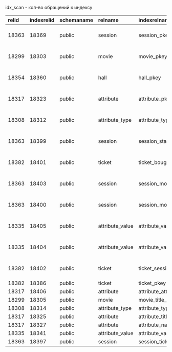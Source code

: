idx_scan - кол-во обращений к индексу  

| relid | indexrelid | schemaname | relname | indexrelname | idx\_scan | last\_idx\_scan | idx\_tup\_read | idx\_tup\_fetch |
| :--- | :--- | :--- | :--- | :--- | :--- | :--- | :--- | :--- |
| 18363 | 18369 | public | session | session\_pkey | 20000000 | 2024-03-20 13:56:57.560956 +00:00 | 1019460694 | 20000000 |
| 18299 | 18303 | public | movie | movie\_pkey | 10101020 | 2024-03-20 14:37:16.904716 +00:00 | 10101020 | 10101020 |
| 18354 | 18360 | public | hall | hall\_pkey | 10000000 | 2024-03-20 13:56:57.560956 +00:00 | 10000000 | 10000000 |
| 18317 | 18323 | public | attribute | attribute\_pkey | 100004 | 2024-03-20 14:37:16.904716 +00:00 | 100004 | 100004 |
| 18308 | 18312 | public | attribute\_type | attribute\_type\_pkey | 400 | 2024-03-20 13:35:45.422279 +00:00 | 400 | 400 |
| 18363 | 18399 | public | session | session\_start\_time | 6 | 2024-03-20 14:37:16.725903 +00:00 | 24446 | 0 |
| 18382 | 18401 | public | ticket | ticket\_bought\_session\_price | 6 | 2024-03-20 14:37:16.725903 +00:00 | 20000000 | 0 |
| 18363 | 18403 | public | session | session\_movie\_earned\_money | 5 | 2024-03-20 14:37:16.725903 +00:00 | 100004 | 0 |
| 18363 | 18400 | public | session | session\_movie\_id | 4 | 2024-03-20 14:36:52.526368 +00:00 | 4 | 0 |
| 18335 | 18405 | public | attribute\_value | attribute\_value\_attribute | 2 | 2024-03-20 14:37:16.904716 +00:00 | 2 | 0 |
| 18335 | 18404 | public | attribute\_value | attribute\_value\_movie | 2 | 2024-03-20 14:37:16.904716 +00:00 | 2 | 0 |
| 18382 | 18402 | public | ticket | ticket\_session | 1 | 2024-03-20 14:36:47.577595 +00:00 | 59 | 0 |
| 18382 | 18386 | public | ticket | ticket\_pkey | 0 | null | 0 | 0 |
| 18317 | 18406 | public | attribute | attribute\_attribute\_type | 0 | null | 0 | 0 |
| 18299 | 18305 | public | movie | movie\_title\_key | 0 | null | 0 | 0 |
| 18308 | 18314 | public | attribute\_type | attribute\_type\_type\_name\_key | 0 | null | 0 | 0 |
| 18317 | 18325 | public | attribute | attribute\_title\_key | 0 | null | 0 | 0 |
| 18317 | 18327 | public | attribute | attribute\_name\_key | 0 | null | 0 | 0 |
| 18335 | 18341 | public | attribute\_value | attribute\_value\_pkey | 0 | null | 0 | 0 |
| 18363 | 18397 | public | session | session\_ticket\_count\_desc | 0 | null | 0 | 0 |
